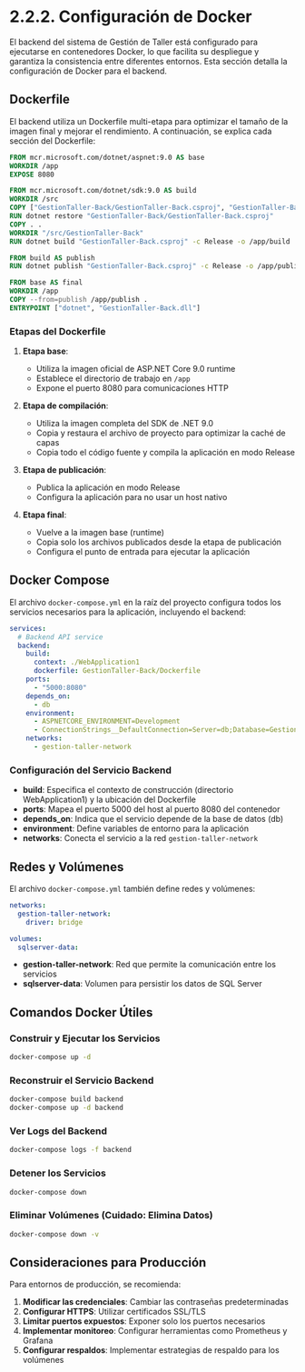 ﻿# 2.2.2. Configuración de Docker

El backend del sistema de Gestión de Taller está configurado para ejecutarse en contenedores Docker, lo que facilita su despliegue y garantiza la consistencia entre diferentes entornos. Esta sección detalla la configuración de Docker para el backend.

## Dockerfile

El backend utiliza un Dockerfile multi-etapa para optimizar el tamaño de la imagen final y mejorar el rendimiento. A continuación, se explica cada sección del Dockerfile:

```dockerfile
FROM mcr.microsoft.com/dotnet/aspnet:9.0 AS base
WORKDIR /app
EXPOSE 8080

FROM mcr.microsoft.com/dotnet/sdk:9.0 AS build
WORKDIR /src
COPY ["GestionTaller-Back/GestionTaller-Back.csproj", "GestionTaller-Back/"]
RUN dotnet restore "GestionTaller-Back/GestionTaller-Back.csproj"
COPY . .
WORKDIR "/src/GestionTaller-Back"
RUN dotnet build "GestionTaller-Back.csproj" -c Release -o /app/build

FROM build AS publish
RUN dotnet publish "GestionTaller-Back.csproj" -c Release -o /app/publish /p:UseAppHost=false

FROM base AS final
WORKDIR /app
COPY --from=publish /app/publish .
ENTRYPOINT ["dotnet", "GestionTaller-Back.dll"]
```

### Etapas del Dockerfile

1. **Etapa base**:
   - Utiliza la imagen oficial de ASP.NET Core 9.0 runtime
   - Establece el directorio de trabajo en `/app`
   - Expone el puerto 8080 para comunicaciones HTTP

2. **Etapa de compilación**:
   - Utiliza la imagen completa del SDK de .NET 9.0
   - Copia y restaura el archivo de proyecto para optimizar la caché de capas
   - Copia todo el código fuente y compila la aplicación en modo Release

3. **Etapa de publicación**:
   - Publica la aplicación en modo Release
   - Configura la aplicación para no usar un host nativo

4. **Etapa final**:
   - Vuelve a la imagen base (runtime)
   - Copia solo los archivos publicados desde la etapa de publicación
   - Configura el punto de entrada para ejecutar la aplicación

## Docker Compose

El archivo `docker-compose.yml` en la raíz del proyecto configura todos los servicios necesarios para la aplicación, incluyendo el backend:

```yaml
services:
  # Backend API service
  backend:
    build:
      context: ./WebApplication1
      dockerfile: GestionTaller-Back/Dockerfile
    ports:
      - "5000:8080"
    depends_on:
      - db
    environment:
      - ASPNETCORE_ENVIRONMENT=Development
      - ConnectionStrings__DefaultConnection=Server=db;Database=GestionTallerDB;User=sa;Password=YourStrong!Passw0rd;TrustServerCertificate=True;
    networks:
      - gestion-taller-network
```

### Configuración del Servicio Backend

- **build**: Especifica el contexto de construcción (directorio WebApplication1) y la ubicación del Dockerfile
- **ports**: Mapea el puerto 5000 del host al puerto 8080 del contenedor
- **depends_on**: Indica que el servicio depende de la base de datos (db)
- **environment**: Define variables de entorno para la aplicación
- **networks**: Conecta el servicio a la red `gestion-taller-network`

## Redes y Volúmenes

El archivo `docker-compose.yml` también define redes y volúmenes:

```yaml
networks:
  gestion-taller-network:
    driver: bridge

volumes:
  sqlserver-data:
```

- **gestion-taller-network**: Red que permite la comunicación entre los servicios
- **sqlserver-data**: Volumen para persistir los datos de SQL Server

## Comandos Docker Útiles

### Construir y Ejecutar los Servicios

```bash
docker-compose up -d
```

### Reconstruir el Servicio Backend

```bash
docker-compose build backend
docker-compose up -d backend
```

### Ver Logs del Backend

```bash
docker-compose logs -f backend
```

### Detener los Servicios

```bash
docker-compose down
```

### Eliminar Volúmenes (Cuidado: Elimina Datos)

```bash
docker-compose down -v
```

## Consideraciones para Producción

Para entornos de producción, se recomienda:

1. **Modificar las credenciales**: Cambiar las contraseñas predeterminadas
2. **Configurar HTTPS**: Utilizar certificados SSL/TLS
3. **Limitar puertos expuestos**: Exponer solo los puertos necesarios
4. **Implementar monitoreo**: Configurar herramientas como Prometheus y Grafana
5. **Configurar respaldos**: Implementar estrategias de respaldo para los volúmenes